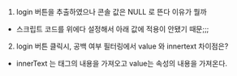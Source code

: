 1. login 버튼을 추출하였으나 콘솔 값은 NULL 로 뜬다 이유가 뭘까

- 스크립트 코드를 위에다 설정해서 아래 값에 적용이 안됐기 때문;;;

2. login 버튼 클릭시, 공백 여부 필터링에서 value 와 innertext 차이점은?

- innerText 는 태그의 내용을 가져오고 value는 속성의 내용을 가져온다.
